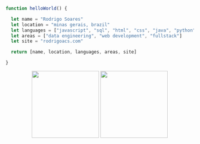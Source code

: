 ```javascript

function helloWorld() {

  let name = "Rodrigo Soares"
  let location = "minas gerais, brazil"
  let languages = ["javascript", "sql", "html", "css", "java", "python"]
  let areas = ["data engineering", "web development", "fullstack"]
  let site = "rodrigoacs.com"

  return [name, location, languages, areas, site]

}

```
  

<div align="center">
  <img src="https://github-readme-stats.vercel.app/api?username=rodrigoacs&theme=ambient_gradient&show_icons=true&hide_border=true&count_private=true&bg_color=00000000" height="180">
  <img src="https://github-readme-stats.vercel.app/api/top-langs/?username=rodrigoacs&theme=ambient_gradient&show_icons=true&hide_border=true&layout=compact&bg_color=00000000" height="180">
</div>
